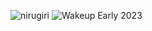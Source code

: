 ![nirugiri](https://img.shields.io/static/v1?label=nirugiri&message=1294384&color=ff69b4)
![Wakeup Early 2023](https://img.shields.io/badge/Wakeup_Early_2023-6/7-blue)
